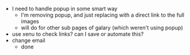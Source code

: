 * I need to handle popup in some smart way
  * I'm removing popup, and just replacing with a direct link to the full images
  * will do for other sub pages of galary (which weren't using popup)
* use xenu to check links? can I save or automate this?
* change email
  * done

#